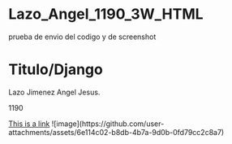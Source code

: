 # Lazo_Angel_1190_3W_HTML
prueba de envio del codigo y de screenshot
<!DOCTYPE html>
<html>
<body>

<h1>Titulo/Django</h1>
<p>Lazo Jimenez Angel Jesus.</p>
<p>1190</p>
<a href ="https://www.google.com">This is a link</a>
</body>
</html>
![image](https://github.com/user-attachments/assets/6e114c02-b8db-4b7a-9d0b-0fd79cc2c8a7)

